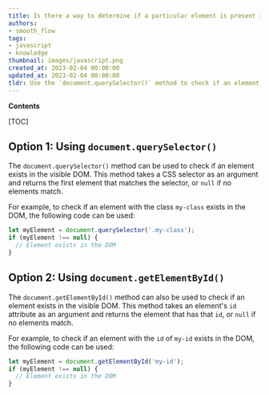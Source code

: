 ```yaml
---
title: Is there a way to determine if a particular element is present in the visible web page?
authors:
- smooth_flow
tags:
- javascript
- knowledge
thumbnail: images/javascript.png
created_at: 2023-02-04 00:00:00
updated_at: 2023-02-04 00:00:00
tldr: Use the `document.querySelector()` method to check if an element exists in the visible DOM.
---
```


**Contents**

[TOC]

## Option 1: Using `document.querySelector()` 

The `document.querySelector()` method can be used to check if an element exists in the visible DOM. This method takes a CSS selector as an argument and returns the first element that matches the selector, or `null` if no elements match.

For example, to check if an element with the class `my-class` exists in the DOM, the following code can be used:

```javascript
let myElement = document.querySelector('.my-class');
if (myElement !== null) {
  // Element exists in the DOM
}
```

## Option 2: Using `document.getElementById()` 

The `document.getElementById()` method can also be used to check if an element exists in the visible DOM. This method takes an element's `id` attribute as an argument and returns the element that has that `id`, or `null` if no elements match.

For example, to check if an element with the `id` of `my-id` exists in the DOM, the following code can be used:

```javascript
let myElement = document.getElementById('my-id');
if (myElement !== null) {
  // Element exists in the DOM
}
```
